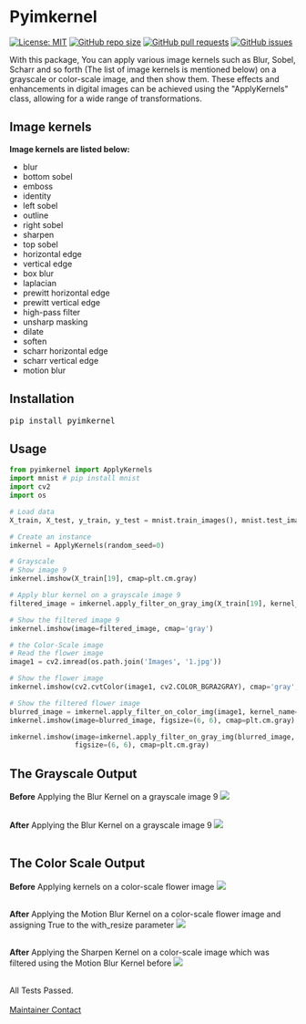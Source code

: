 # Pyimkernel
[![License: MIT](https://img.shields.io/github/license/amirho3einsedaghati/pyimkernel?color=yellow)](https://github.com/amirho3einsedaghati/pyimkernel/blob/main/LICENSE)
[![GitHub repo size](https://img.shields.io/github/repo-size/amirho3einsedaghati/pyimkernel?color=red)](https://github.com/amirho3einsedaghati/pyimkernel/)
[![GitHub pull requests](https://img.shields.io/github/issues-pr/amirho3einsedaghati/pyimkernel?color=yellow)](https://github.com/amirho3einsedaghati/pyimkernel/pulls)
[![GitHub issues](https://img.shields.io/github/issues-raw/amirho3einsedaghati/pyimkernel?color=red)](https://github.com/amirho3einsedaghati/pyimkernel/issues)

<p>
With this package, You can apply various image kernels such as Blur, Sobel, Scharr and so forth (The list of image kernels is mentioned below) on a grayscale or color-scale image, and then show them. These effects and enhancements in digital images can be achieved using the "ApplyKernels" class, allowing for a wide range of transformations.
</p>

## Image kernels
<b> Image kernels are listed below:</b>

- blur
- bottom sobel
- emboss
- identity
- left sobel
- outline
- right sobel
- sharpen
- top sobel
- horizontal edge
- vertical edge
- box blur
- laplacian
- prewitt horizontal edge
- prewitt vertical edge
- high-pass filter
- unsharp masking
- dilate
- soften
- scharr horizontal edge
- scharr vertical edge
- motion blur

## Installation
<pre>
pip install pyimkernel
</pre>

## Usage
```python
from pyimkernel import ApplyKernels
import mnist # pip install mnist
import cv2
import os

# Load data
X_train, X_test, y_train, y_test = mnist.train_images(), mnist.test_images(), mnist.train_labels(), mnist.test_labels()

# Create an instance
imkernel = ApplyKernels(random_seed=0)

# Grayscale
# Show image 9 
imkernel.imshow(X_train[19], cmap=plt.cm.gray)

# Apply blur kernel on a grayscale image 9
filtered_image = imkernel.apply_filter_on_gray_img(X_train[19], kernel_name='blur')

# Show the filtered image 9
imkernel.imshow(image=filtered_image, cmap='gray')

# the Color-Scale image
# Read the flower image
image1 = cv2.imread(os.path.join('Images', '1.jpg'))

# Show the flower image
imkernel.imshow(cv2.cvtColor(image1, cv2.COLOR_BGRA2GRAY), cmap='gray', figsize=(6, 6))

# Show the filtered flower image
blurred_image = imkernel.apply_filter_on_color_img(image1, kernel_name='motion blur', with_resize=True) # return a grayscale image
imkernel.imshow(image=blurred_image, figsize=(6, 6), cmap=plt.cm.gray)

imkernel.imshow(image=imkernel.apply_filter_on_gray_img(blurred_image, kernel_name='sharpen'),
                figsize=(6, 6), cmap=plt.cm.gray)
```
## The Grayscale Output
<b>Before</b> Applying the Blur Kernel on a grayscale image 9
<img src="https://i.postimg.cc/m23gBQW3/image9.png">
<br /><br/>

<b>After</b> Applying the Blur Kernel on a grayscale image 9
<img src="https://i.postimg.cc/BvPWQ01W/filtered-image9.png">
<br /><br/>

## The Color Scale Output
<b>Before</b> Applying kernels on a color-scale flower image
<img src="https://i.postimg.cc/QMGm1GyZ/flower.png">
<br /><br/>

<b>After</b> Applying the Motion Blur Kernel on a color-scale flower image and assigning True to the with_resize parameter
<img src="https://i.postimg.cc/SxJx0jkk/filtered-flower1.png">
<br /><br/>

<b>After</b> Applying the Sharpen Kernel on a color-scale image which was filtered using the Motion Blur Kernel before
<img src="https://i.postimg.cc/Z5B47gxq/filtered-flower2.png">
<br /><br/>

<p>
All Tests Passed.
<br /><br/>
<a href="https://linktr.ee/amirhoseinsedaghati">Maintainer Contact</a>
</p>

